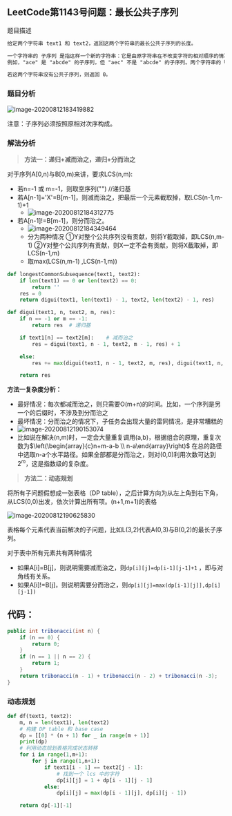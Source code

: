 ## LeetCode第1143号问题：最长公共子序列

题目描述

```txt
给定两个字符串 text1 和 text2，返回这两个字符串的最长公共子序列的长度。

一个字符串的 子序列 是指这样一个新的字符串：它是由原字符串在不改变字符的相对顺序的情况下删除某些字符（也可以不删除任何字符）后组成的新字符串。
例如，"ace" 是 "abcde" 的子序列，但 "aec" 不是 "abcde" 的子序列。两个字符串的「公共子序列」是这两个字符串所共同拥有的子序列。

若这两个字符串没有公共子序列，则返回 0。
```

### 题目分析
![image-20200812183419882](C:\Users\BU\AppData\Roaming\Typora\typora-user-images\image-20200812183419882.png)

注意：子序列必须按照原相对次序构成。

### 解法分析

> **方法一：递归+减而治之，递归+分而治之**

对于序列A[0,n)与B[0,m)来讲，要求LCS(n,m):

- 若n=-1 或 m=-1，则取空序列("")      //递归基
- 若A[n-1]='X'=B[m-1]，则减而治之，把最后一个元素截取掉，取LCS(n-1,m-1)+1
  - ![image-20200812184312775](C:\Users\BU\AppData\Roaming\Typora\typora-user-images\image-20200812184312775.png)
- 若A[n-1]!=B[m-1]，则分而治之。
  - ![image-20200812184349464](C:\Users\BU\AppData\Roaming\Typora\typora-user-images\image-20200812184349464.png)
  - 分为两种情况 ①Y对整个公共序列没有贡献，则将Y截取掉，即LCS(n,m-1) ②Y对整个公共序列有贡献，则X一定不会有贡献，则将X截取掉，即LCS(n-1,m) 
  - 取max(LCS(n,m-1) ,LCS(n-1,m))

```python
def longestCommonSubsequence(text1, text2):
    if len(text1) == 0 or len(text2) == 0:
        return ''
    res = 0
    return digui(text1, len(text1) - 1, text2, len(text2) - 1, res)

def digui(text1, n, text2, m, res):
    if n == -1 or m == -1:
        return res  # 递归基

    if text1[n] == text2[m]:    # 减而治之
        res = digui(text1, n - 1, text2, m - 1, res) + 1

    else:
        res += max(digui(text1, n - 1, text2, m, res), digui(text1, n, text2, m - 1, res))    # 分而治之

    return res
```

**方法一复杂度分析：**

- 最好情况：每次都减而治之，则只需要O(m+n)的时间。比如，一个序列是另一个的后缀时，不涉及到分而治之
- 最坏情况：分而治之的情况下，子任务会出现大量的雷同情况，是非常糟糕的
- ![image-20200812190153074](C:\Users\BU\AppData\Roaming\Typora\typora-user-images\image-20200812190153074.png)
- 比如说在解决(n,m)时，一定会大量重复调用(a,b)，根据组合的原理，重复次数为$\left(\begin{array}{c}n+m-a-b \\ n-a\end{array}\right)$ 在总的路径中选取n-a个水平路径。如果全部都是分而治之，则对(0,0)利用次数可达到$2^m$，这是指数级的复杂度。

> **方法二：动态规划**

将所有子问题假想成一张表格（DP table），之后计算方向为从左上角到右下角，从LCS(0,0)出发，依次计算出所有项。(n+1,m+1)的表格

![image-20200812190625830](C:\Users\BU\AppData\Roaming\Typora\typora-user-images\image-20200812190625830.png)

表格每个元素代表当前解决的子问题，比如L(3,2)代表A(0,3)与B(0,2)的最长子序列。

对于表中所有元素共有两种情况

- 如果A[i]=B[j]，则说明需要减而治之，则`dp[i][j]=dp[i-1][j-1]+1` ，即与对角线有关系。
- 如果A[i]!=B[j]，则说明需要分而治之，则`dp[i][j]=max(dp[i-1][j]],dp[i][j-1])`

## 代码：

```java
public int tribonacci(int n) {
    if (n == 0) {
        return 0;
    }
    if (n == 1 || n == 2) {
        return 1;
    }
    return tribonacci(n - 1) + tribonacci(n - 2) + tribonacci(n -3);
}
```

### 动态规划

```python
def df(text1, text2):
    m, n = len(text1), len(text2)
    # 构建 DP table 和 base case
    dp = [[0] * (n + 1) for _ in range(m + 1)]
    print(dp)
    # 利用动态规划表格完成状态转移
    for i in range(1,m+1):
        for j in range(1,n+1):
            if text1[i - 1] == text2[j - 1]:
                # 找到一个 lcs 中的字符
                dp[i][j] = 1 + dp[i - 1][j - 1]
            else:
                dp[i][j] = max(dp[i - 1][j], dp[i][j - 1])

    return dp[-1][-1]
```
